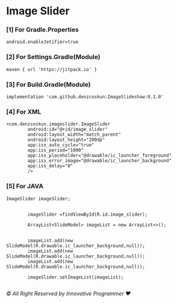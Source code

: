 # Image Slider


### [1] For Gradle.Properties

```
android.enableJetifier=true
```


### [2] For Settings.Gradle(Module)

```
maven { url 'https://jitpack.io' }
```


### [3] For Build.Gradle(Module)

```
implementation 'com.github.denzcoskun:ImageSlideshow:0.1.0'
```

### [4] For XML

```
<com.denzcoskun.imageslider.ImageSlider
        android:id="@+id/image_slider"
        android:layout_width="match_parent"
        android:layout_height="200dp"
        app:iss_auto_cycle="true"
        app:iss_period="1000"
        app:iss_placeholder="@drawable/ic_launcher_foreground"
        app:iss_error_image="@drawable/ic_launcher_background"
        app:iss_delay="0"
        />
```

### [5] For JAVA

```
ImageSlider imageSlider;


        imageSlider =findViewById(R.id.image_slider);

        ArrayList<SlideModel> imageList = new ArrayList<>();


        imageList.add(new SlideModel(R.drawable.ic_launcher_background,null));
        imageList.add(new SlideModel(R.drawable.ic_launcher_background,null));
        imageList.add(new SlideModel(R.drawable.ic_launcher_background,null));

        imageSlider.setImageList(imageList);
        
```




_© All Right Reserved by Innovative Programmer ❤️_












